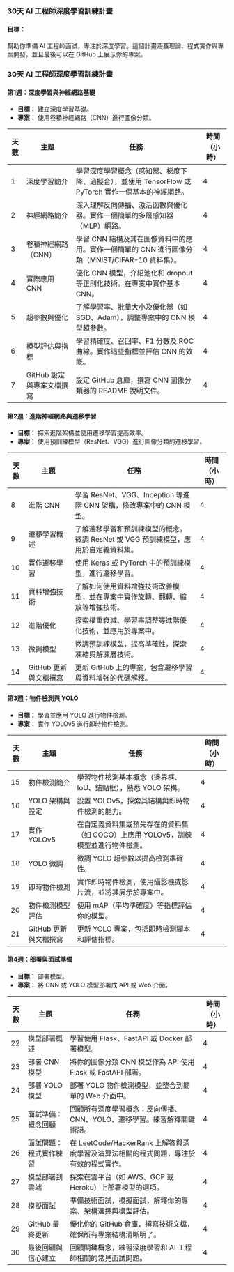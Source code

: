 ### 30天 AI 工程師深度學習訓練計畫

#### 目標：
幫助你準備 AI 工程師面試，專注於深度學習。這個計畫涵蓋理論、程式實作與專案開發，並且最後可以在 GitHub 上展示你的專案。

### 30天 AI 工程師深度學習訓練計畫
#### 第1週：深度學習與神經網路基礎
- **目標：** 建立深度學習基礎。
- **專案：** 使用卷積神經網路（CNN）進行圖像分類。

| 天數 | 主題 | 任務 | 時間（小時） |
|-----|-------|------|--------------|
| 1   | 深度學習簡介 | 學習深度學習概念（感知器、梯度下降、過擬合），並使用 TensorFlow 或 PyTorch 實作一個基本的神經網路。 | 4 |
| 2   | 神經網路簡介 | 深入理解反向傳播、激活函數與優化器。實作一個簡單的多層感知器（MLP）網路。 | 4 |
| 3   | 卷積神經網路（CNN） | 學習 CNN 結構及其在圖像資料中的應用。實作一個簡單的 CNN 進行圖像分類（MNIST/CIFAR-10 資料集）。 | 4 |
| 4   | 實際應用 CNN | 優化 CNN 模型，介紹池化和 dropout 等正則化技術。在專案中實作基本 CNN。 | 4 |
| 5   | 超參數與優化 | 了解學習率、批量大小及優化器（如 SGD、Adam），調整專案中的 CNN 模型超參數。 | 4 |
| 6   | 模型評估與指標 | 學習精確度、召回率、F1 分數及 ROC 曲線。實作這些指標並評估 CNN 的效能。 | 4 |
| 7   | GitHub 設定與專案文檔撰寫 | 設定 GitHub 倉庫，撰寫 CNN 圖像分類器的 README 說明文件。 | 4 |

#### 第2週：進階神經網路與遷移學習
- **目標：** 探索進階架構並使用遷移學習提高效率。
- **專案：** 使用預訓練模型（ResNet、VGG）進行圖像分類的遷移學習。

| 天數 | 主題 | 任務 | 時間（小時） |
|-----|-------|------|--------------|
| 8   | 進階 CNN | 學習 ResNet、VGG、Inception 等進階 CNN 架構，修改專案中的 CNN 模型。 | 4 |
| 9   | 遷移學習概述 | 了解遷移學習和預訓練模型的概念。微調 ResNet 或 VGG 預訓練模型，應用於自定義資料集。 | 4 |
| 10  | 實作遷移學習 | 使用 Keras 或 PyTorch 中的預訓練模型，進行遷移學習。 | 4 |
| 11  | 資料增強技術 | 了解如何使用資料增強技術改善模型，並在專案中實作旋轉、翻轉、縮放等增強技術。 | 4 |
| 12  | 進階優化 | 探索權重衰減、學習率調整等進階優化技術，並應用於專案中。 | 4 |
| 13  | 微調模型 | 微調預訓練模型，提高準確性，探索凍結與解凍層技術。 | 4 |
| 14  | GitHub 更新與文檔撰寫 | 更新 GitHub 上的專案，包含遷移學習與資料增強的代碼解釋。 | 4 |

#### 第3週：物件檢測與 YOLO
- **目標：** 學習並應用 YOLO 進行物件檢測。
- **專案：** 實作 YOLOv5 進行即時物件檢測。

| 天數 | 主題 | 任務 | 時間（小時） |
|-----|-------|------|--------------|
| 15  | 物件檢測簡介 | 學習物件檢測基本概念（邊界框、IoU、錨點框），熟悉 YOLO 架構。 | 4 |
| 16  | YOLO 架構與設定 | 設置 YOLOv5，探索其結構與即時物件檢測的能力。 | 4 |
| 17  | 實作 YOLOv5 | 在自定義資料集或預先存在的資料集（如 COCO）上應用 YOLOv5，訓練模型並進行物件檢測。 | 4 |
| 18  | YOLO 微調 | 微調 YOLO 超參數以提高檢測準確性。 | 4 |
| 19  | 即時物件檢測 | 實作即時物件檢測，使用攝影機或影片流，並將其展示於專案中。 | 4 |
| 20  | 物件檢測模型評估 | 使用 mAP（平均準確度）等指標評估你的模型。 | 4 |
| 21  | GitHub 更新與文檔撰寫 | 更新 YOLO 專案，包括即時檢測腳本和評估指標。 | 4 |

#### 第4週：部署與面試準備
- **目標：** 部署模型。
- **專案：** 將 CNN 或 YOLO 模型部署成 API 或 Web 介面。

| 天數 | 主題 | 任務 | 時間（小時） |
|-----|-------|------|--------------|
| 22  | 模型部署概述 | 學習使用 Flask、FastAPI 或 Docker 部署模型。 | 4 |
| 23  | 部署 CNN 模型 | 將你的圖像分類 CNN 模型作為 API 使用 Flask 或 FastAPI 部署。 | 4 |
| 24  | 部署 YOLO 模型 | 部署 YOLO 物件檢測模型，並整合到簡單的 Web 介面中。 | 4 |
| 25  | 面試準備：概念回顧 | 回顧所有深度學習概念：反向傳播、CNN、YOLO、遷移學習。練習解釋關鍵術語。 | 4 |
| 26  | 面試問題：程式實作練習 | 在 LeetCode/HackerRank 上解答與深度學習及演算法相關的程式問題，專注於有效的程式實作。 | 4 |
| 27  | 模型部署到雲端 | 探索在雲平台（如 AWS、GCP 或 Heroku）上部署模型的選項。 | 4 |
| 28  | 模擬面試 | 準備技術面試，模擬面試，解釋你的專案、架構選擇與模型評估。 | 4 |
| 29  | GitHub 最終更新 | 優化你的 GitHub 倉庫，撰寫技術文檔，確保所有專案結構清晰明了。 | 4 |
| 30  | 最後回顧與信心建立 | 回顧關鍵概念，練習深度學習和 AI 工程師相關的常見面試問題。 | 4 |
